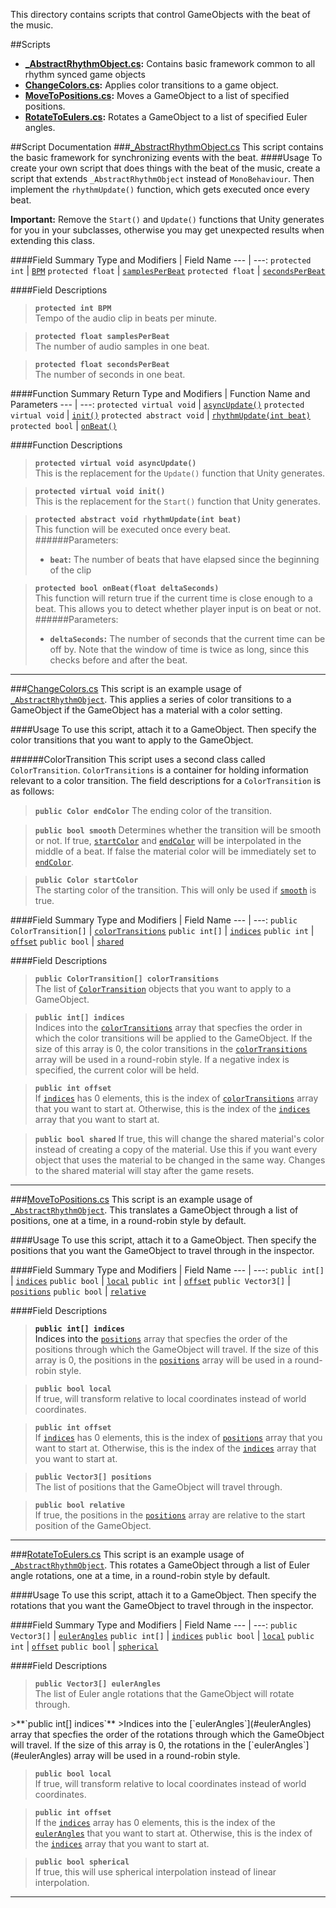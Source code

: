 This directory contains scripts that control GameObjects with the beat of the music.

##Scripts
- **[_AbstractRhythmObject.cs](#_AbstractRhythmObject.cs):** Contains basic framework common to all rhythm synced game objects
- **[ChangeColors.cs](#ChangeColors.cs):** Applies color transitions to a game object.
- **[MoveToPositions.cs](#MoveToPositions.cs):** Moves a GameObject to a list of specified positions.
- **[RotateToEulers.cs](#RotateToEulers.cs):** Rotates a GameObject to a list of specified Euler angles.

##Script Documentation
###<a name="_AbstractRhythmObject.cs"></a>[_AbstractRhythmObject.cs](./_AbstractRhythmObject.cs)
This script contains the basic framework for synchronizing events with the beat.
####Usage
To create your own script that does things with the beat of the music, create a script that extends `_AbstractRhythmObject` instead of `MonoBehaviour`. Then implement the `rhythmUpdate()` function, which gets executed once every beat.

**Important:** Remove the `Start()` and `Update()` functions that Unity generates for you in your subclasses, otherwise you may get unexpected results when extending this class.

####Field Summary
Type and Modifiers | Field Name
--- | ---:
`protected int` | [`BPM`](#BPM)
`protected float` | [`samplesPerBeat`](#samplesPerBeat)
`protected float` | [`secondsPerBeat`](#secondsPerBeat)

####Field Descriptions
<a name="BPM"></a>
>**`protected int BPM`**  
>Tempo of the audio clip in beats per minute.

<a name="samplesPerBeat"></a>
>**`protected float samplesPerBeat`**  
>The number of audio samples in one beat.

<a name="secondsPerBeat"></a>
>**`protected float secondsPerBeat`**  
>The number of seconds in one beat.

####Function Summary
Return Type and Modifiers | Function Name and Parameters
--- | ---:
`protected virtual void` | [`asyncUpdate()`](#asyncUpdate)
`protected virtual void` | [`init()`](#init)
`protected abstract void` | [`rhythmUpdate(int beat)`](#rhythmUpdate)
`protected bool` | [`onBeat()`](#onBeat)

####Function Descriptions
<a name="asyncUpdate"></a>
>**`protected virtual void asyncUpdate()`**  
>This is the replacement for the `Update()` function that Unity generates.

<a name="init"></a>
>**`protected virtual void init()`**  
>This is the replacement for the `Start()` function that Unity generates.

<a name="rhythmUpdate"></a>
>**`protected abstract void rhythmUpdate(int beat)`**  
>This function will be executed once every beat.  
>######Parameters:
>- **`beat`:** The number of beats that have elapsed since the beginning of the clip

<a name="onBeat"></a>
>**`protected bool onBeat(float deltaSeconds)`**  
>This function will return true if the current time is close enough to a beat. This allows you to detect whether player input is on beat or not.  
>######Parameters:
>- **`deltaSeconds`:** The number of seconds that the current time can be off by. Note that the window of time is twice as long, since this checks before and after the beat.

___
###<a name="ChangeColors.cs"></a>[ChangeColors.cs](./ChangeColors.cs)
This script is an example usage of [`_AbstractRhythmObject`](#_AbstractRhythmObject.cs). This applies a series of color transitions to a GameObject if the GameObject has a material with a color setting.

####Usage
To use this script, attach it to a GameObject. Then specify the color transitions that you want to apply to the GameObject.

<a name="ColorTransition"></a>
######ColorTransition
This script uses a second class called `ColorTransition`. `ColorTransitions` is a container for holding information relevant to a color transition. The field descriptions for a `ColorTransition` is as follows:
<a name="endColor"></a>
>**`public Color endColor`**
>The ending color of the transition.

<a name="smooth"></a>
>**`public bool smooth`**
>Determines whether the transition will be smooth or not. If true, [`startColor`](#startColor) and [`endColor`](#endColor) will be interpolated in the middle of a beat. If false the material color will be immediately set to [`endColor`](#endColor).

<a name="startColor"></a>
>**`public Color startColor`**  
>The starting color of the transition. This will only be used if [`smooth`](#smooth) is true.

####Field Summary
Type and Modifiers | Field Name
--- | ---:
`public ColorTransition[]` | [`colorTransitions`](#colorTransitions)
`public int[]` | [`indices`](#ChangeColors_indices)
`public int` | [`offset`](#ChangeColors_offset)
`public bool` | [`shared`](#shared)

####Field Descriptions
<a name="colorTransitions"></a>
>**`public ColorTransition[] colorTransitions`**  
>The list of [`ColorTransition`](#ColorTransition) objects that you want to apply to a GameObject.

<a name="ChangeColors_indices"></a>
>**`public int[] indices`**  
>Indices into the [`colorTransitions`](#colorTransitions) array that specfies the order in which the color transitions will be applied to the GameObject. If the size of this array is 0, the color transitions in the [`colorTransitions`](#colorTransitions) array will be used in a round-robin style. If a negative index is specified, the current color will be held.

<a name="ChangeColors_offset"></a>
>**`public int offset`**  
>If [`indices`](#ChangeColors_indices) has 0 elements, this is the index of [`colorTransitions`](#colorTransitions) array that you want to start at. Otherwise, this is the index of the [`indices`](#ChangeColors_indices) array that you want to start at.

<a name="shared"></a>
>**`public bool shared`**
>If true, this will change the shared material's color instead of creating a copy of the material. Use this if you want every object that uses the material to be changed in the same way. Changes to the shared material will stay after the game resets.

___
###<a name="MoveToPositions.cs"></a>[MoveToPositions.cs](./MoveToPositions.cs)
This script is an example usage of [`_AbstractRhythmObject`](#_AbstractRhythmObject.cs). This translates a GameObject through a list of positions, one at a time, in a round-robin style by default.

####Usage
To use this script, attach it to a GameObject. Then specify the positions that you want the GameObject to travel through in the inspector.

####Field Summary
Type and Modifiers | Field Name
--- | ---:
`public int[]` | [`indices`](#MoveToPositions_indices)
`public bool` | [`local`](#MoveToPositions_local)
`public int` | [`offset`](#MoveToPositions_offset)
`public Vector3[]` | [`positions`](#positions)
`public bool` | [`relative`](#MoveToPositions_relative)

####Field Descriptions
<a name="MoveToPositions_indices">
>**`public int[] indices`**  
>Indices into the [`positions`](#positions) array that specfies the order of the positions through which the GameObject will travel. If the size of this array is 0, the positions in the [`positions`](#positions) array will be used in a round-robin style.

<a name="MoveToPositions_local"></a>
>**`public bool local`**  
>If true, will transform relative to local coordinates instead of world coordinates.

<a name="MoveToPositions_offset"></a>
>**`public int offset`**  
>If [`indices`](#MoveToPositions_indices) has 0 elements, this is the index of [`positions`](#positions) array that you want to start at. Otherwise, this is the index of the [`indices`](#MoveToPositions_indices) array that you want to start at.

<a name="positions"></a>
>**`public Vector3[] positions`**  
>The list of positions that the GameObject will travel through.

<a name="MoveToPositions_relative"></a>
>**`public bool relative`**  
>If true, the positions in the [`positions`](#positions) array are relative to the start position of the GameObject.

___
###<a name="RotateToEulers.cs"></a>[RotateToEulers.cs](./RotateToEulers.cs)
This script is an example usage of [`_AbstractRhythmObject`](#_AbstractRhythmObject.cs). This rotates a GameObject through a list of Euler angle rotations, one at a time, in a round-robin style by default.

####Usage
To use this script, attach it to a GameObject. Then specify the rotations that you want the GameObject to travel through in the inspector.

####Field Summary
Type and Modifiers | Field Name
--- | ---:
`public Vector3[]` | [`eulerAngles`](#eulerAngles)
`public int[]` | [`indices`](#RotateToEulers_indices)
`public bool` | [`local`](#RotateToEulers_local)
`public int` | [`offset`](#RotateToEulers_offset)
`public bool` | [`spherical`](#spherical)

####Field Descriptions
<a name="eulerAngles"></a>
>**`public Vector3[] eulerAngles`**  
>The list of Euler angle rotations that the GameObject will rotate through.

<a name="RotateToEulers_indices">
>**`public int[] indices`**  
>Indices into the [`eulerAngles`](#eulerAngles) array that specfies the order of the rotations through which the GameObject will travel. If the size of this array is 0, the rotations in the [`eulerAngles`](#eulerAngles) array will be used in a round-robin style.

<a name="RotateToEulers_local"></a>
>**`public bool local`**  
>If true, will transform relative to local coordinates instead of world coordinates.

<a name="RotateToEulers_offset"></a>
>**`public int offset`**  
>If the [`indices`](#RotateToEulers_indices) array has 0 elements, this is the index of the [`eulerAngles`](#eulerAngles) that you want to start at. Otherwise, this is the index of the [`indices`](#RotateToEulers_indices) array that you want to start at.

<a name="spherical"></a>
>**`public bool spherical`**  
>If true, this will use spherical interpolation instead of linear interpolation.

___

